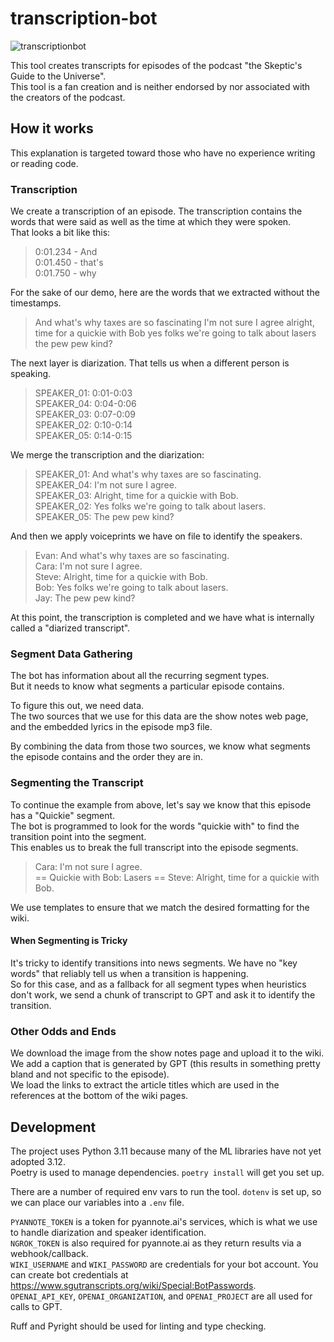 # transcription-bot

![transcriptionbot](https://cronitor.io/badges/ptDp2a/production/g39Jba1nK2_Hh3UVLqswolPPAPI.svg)

This tool creates transcripts for episodes of the podcast "the Skeptic's Guide to the Universe".<br>
This tool is a fan creation and is neither endorsed by nor associated with the creators of the podcast.<br>

## How it works

This explanation is targeted toward those who have no experience writing or reading code.<br>

### Transcription

We create a transcription of an episode. The transcription contains the words that were said as well as the time at which they were spoken.<br>
That looks a bit like this:

> 0:01.234 - And<br>
> 0:01.450 - that's<br>
> 0:01.750 - why<br>

For the sake of our demo, here are the words that we extracted without the timestamps.<br>

> And what's why taxes are so fascinating I'm not sure I agree alright, time for a quickie with Bob yes folks we're going to talk about lasers the pew pew kind?

The next layer is diarization. That tells us when a different person is speaking.<br>

> SPEAKER_01: 0:01-0:03<br>
> SPEAKER_04: 0:04-0:06<br>
> SPEAKER_03: 0:07-0:09<br>
> SPEAKER_02: 0:10-0:14<br>
> SPEAKER_05: 0:14-0:15<br>

We merge the transcription and the diarization:

> SPEAKER_01: And what's why taxes are so fascinating.<br>
> SPEAKER_04: I'm not sure I agree.<br>
> SPEAKER_03: Alright, time for a quickie with Bob.<br>
> SPEAKER_02: Yes folks we're going to talk about lasers.<br>
> SPEAKER_05: The pew pew kind?<br>

And then we apply voiceprints we have on file to identify the speakers.

> Evan: And what's why taxes are so fascinating.<br>
> Cara: I'm not sure I agree.<br>
> Steve: Alright, time for a quickie with Bob.<br>
> Bob: Yes folks we're going to talk about lasers.<br>
> Jay: The pew pew kind?<br>

At this point, the transcription is completed and we have what is internally called a "diarized transcript".<br>

### Segment Data Gathering

The bot has information about all the recurring segment types.<br>
But it needs to know what segments a particular episode contains.<br>

To figure this out, we need data.<br>
The two sources that we use for this data are the show notes web page, and the embedded lyrics in the episode mp3 file.<br>

By combining the data from those two sources, we know what segments the episode contains and the order they are in.<br>

### Segmenting the Transcript

To continue the example from above, let's say we know that this episode has a "Quickie" segment.<br>
The bot is programmed to look for the words "quickie with" to find the transition point into the segment.<br>
This enables us to break the full transcript into the episode segments.<br>

> Cara: I'm not sure I agree.<br>
> == Quickie with Bob: Lasers ==
> Steve: Alright, time for a quickie with Bob.<br>

We use templates to ensure that we match the desired formatting for the wiki.

#### When Segmenting is Tricky

It's tricky to identify transitions into news segments. We have no "key words" that reliably tell us when a transition is happening.<br>
So for this case, and as a fallback for all segment types when heuristics don't work, we send a chunk of transcript to GPT and ask it to identify the transition.<br>

### Other Odds and Ends

We download the image from the show notes page and upload it to the wiki. We add a caption that is generated by GPT
(this results in something pretty bland and not specific to the episode).<br>
We load the links to extract the article titles which are used in the references at the bottom of the wiki pages.<br>

## Development

The project uses Python 3.11 because many of the ML libraries have not yet adopted 3.12.<br>
Poetry is used to manage dependencies. `poetry install` will get you set up.<br>

There are a number of required env vars to run the tool. `dotenv` is set up, so we can place our variables into a `.env` file.

`PYANNOTE_TOKEN` is a token for pyannote.ai's services, which is what we use to handle diarization and speaker identification.<br>
`NGROK_TOKEN` is also required for pyannote.ai as they return results via a webhook/callback.<br>
`WIKI_USERNAME` and `WIKI_PASSWORD` are credentials for your bot account. You can create bot credentials at <https://www.sgutranscripts.org/wiki/Special:BotPasswords>.<br>
`OPENAI_API_KEY`, `OPENAI_ORGANIZATION`, and `OPENAI_PROJECT` are all used for calls to GPT.

Ruff and Pyright should be used for linting and type checking.
